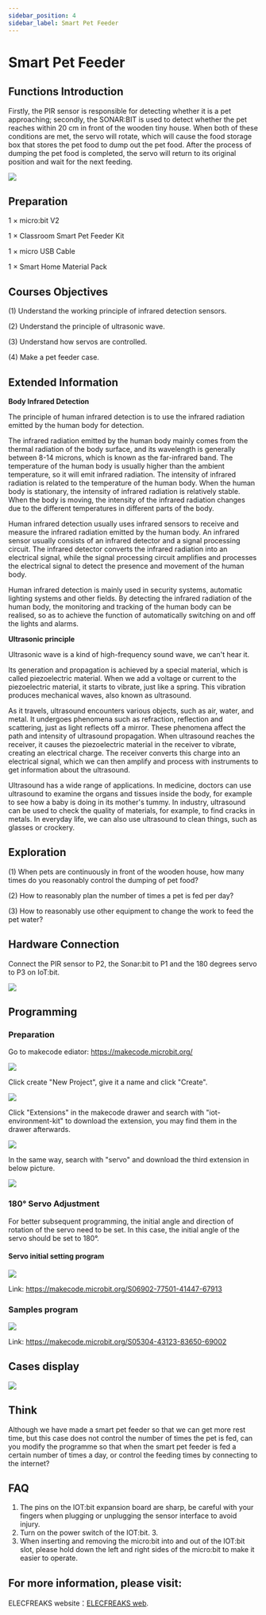 ```yaml
---
sidebar_position: 4
sidebar_label: Smart Pet Feeder
---
```


# Smart Pet Feeder

## Functions Introduction

Firstly, the PIR sensor is responsible for detecting whether it is a pet approaching; secondly, the SONAR:BIT  is used to detect whether the pet reaches within 20 cm in front of the wooden tiny house. When both of these conditions are met, the servo will rotate, which will cause the food storage box that stores the pet food to dump out the pet food. After the process of dumping the pet food is completed, the servo will return to its original position and wait for the next feeding.

![](./images/microbit-smart-maker-kit-pet.png)

## Preparation

1 × micro:bit V2

1 × Classroom Smart Pet Feeder Kit

1 × micro USB Cable

1 × Smart Home Material Pack

## Courses Objectives

(1) Understand the working principle of infrared detection sensors.

(2) Understand the principle of ultrasonic wave.

(3) Understand how servos are controlled.

(4) Make a pet feeder case.

## Extended Information ##

**Body Infrared Detection**

The principle of human infrared detection is to use the infrared radiation emitted by the human body for detection.

The infrared radiation emitted by the human body mainly comes from the thermal radiation of the body surface, and its wavelength is generally between 8-14 microns, which is known as the far-infrared band. The temperature of the human body is usually higher than the ambient temperature, so it will emit infrared radiation. The intensity of infrared radiation is related to the temperature of the human body. When the human body is stationary, the intensity of infrared radiation is relatively stable. When the body is moving, the intensity of the infrared radiation changes due to the different temperatures in different parts of the body.

Human infrared detection usually uses infrared sensors to receive and measure the infrared radiation emitted by the human body. An infrared sensor usually consists of an infrared detector and a signal processing circuit. The infrared detector converts the infrared radiation into an electrical signal, while the signal processing circuit amplifies and processes the electrical signal to detect the presence and movement of the human body.

Human infrared detection is mainly used in security systems, automatic lighting systems and other fields. By detecting the infrared radiation of the human body, the monitoring and tracking of the human body can be realised, so as to achieve the function of automatically switching on and off the lights and alarms.

**Ultrasonic principle**

Ultrasonic wave is a kind of high-frequency sound wave, we can't hear it.

Its generation and propagation is achieved by a special material, which is called piezoelectric material. When we add a voltage or current to the piezoelectric material, it starts to vibrate, just like a spring. This vibration produces mechanical waves, also known as ultrasound.

As it travels, ultrasound encounters various objects, such as air, water, and metal. It undergoes phenomena such as refraction, reflection and scattering, just as light reflects off a mirror. These phenomena affect the path and intensity of ultrasound propagation. When ultrasound reaches the receiver, it causes the piezoelectric material in the receiver to vibrate, creating an electrical charge. The receiver converts this charge into an electrical signal, which we can then amplify and process with instruments to get information about the ultrasound.

Ultrasound has a wide range of applications. In medicine, doctors can use ultrasound to examine the organs and tissues inside the body, for example to see how a baby is doing in its mother's tummy. In industry, ultrasound can be used to check the quality of materials, for example, to find cracks in metals. In everyday life, we can also use ultrasound to clean things, such as glasses or crockery.

## Exploration

(1) When pets are continuously in front of the wooden house, how many times do you reasonably control the dumping of pet food?

(2) How to reasonably plan the number of times a pet is fed per day?

(3) How to reasonably use other equipment to change the work to feed the pet water?

## Hardware Connection

Connect the PIR sensor to P2, the Sonar:bit to P1 and the 180 degrees servo to P3 on IoT:bit. 

![](./images/microbit-smart-maker-kit-pet-2.png)

## Programming

### Preparation

Go to makecode ediator: https://makecode.microbit.org/

![](./images/microbit-smart-maker-kit-case02-02.png)



Click create "New Project", give it a name and click "Create". 

![](./images/microbit-smart-maker-kit-case02-03.png)



Click "Extensions" in the makecode drawer and search with "iot-environment-kit" to download the extension, you may find them in the drawer afterwards. 

![](./images/microbit-smart-maker-kit-case02-04.png)



In the same way, search with "servo" and download the third extension in below picture. 

![](./images/microbit-smart-maker-kit-case03-04.png)

### 180° Servo Adjustment

For better subsequent programming, the initial angle and direction of rotation of the servo need to be set. In this case, the initial angle of the servo should be set to 180°.

#### Servo initial setting program

![](./images/microbit-smart-maker-kit-case02-06.png)

Link: https://makecode.microbit.org/S06902-77501-41447-67913

### Samples program

![](./images/microbit-smart-maker-kit-case02-05.png)



Link: https://makecode.microbit.org/S05304-43123-83650-69002

## Cases display

![](./images/smart-maker-kit-demo.gif)

## Think

Although we have made a smart pet feeder so that we can get more rest time, but this case does not control the number of times the pet is fed, can you modify the programme so that when the smart pet feeder is fed a certain number of times a day, or control the feeding times by connecting to the internet?

## FAQ

1. The pins on the IOT:bit expansion board are sharp, be careful with your fingers when plugging or unplugging the sensor interface to avoid injury.
2. Turn on the power switch of the IOT:bit. 3.
3. When inserting and removing the micro:bit into and out of the IOT:bit slot, please hold down the left and right sides of the micro:bit to make it easier to operate.

## For more information, please visit:

ELECFREAKS website：[ELECFREAKS web](https://www.elecfreaks.com/).
